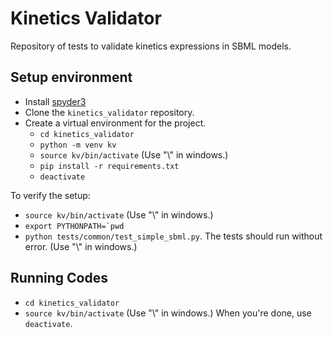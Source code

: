 # Kinetics Validator
Repository of tests to validate kinetics expressions in SBML models.

## Setup environment
- Install [spyder3](http://www.psych.mcgill.ca/labs/mogillab/anaconda2/lib/python2.7/site-packages/spyder/doc/installation.html)
- Clone the ``kinetics_validator`` repository.
- Create a virtual environment for the project.
  - ``cd kinetics_validator``
  - ``python -m venv kv``
  - ``source kv/bin/activate``
(Use "\\" in windows.)
  - ``pip install -r requirements.txt``
  - ``deactivate``

To verify the setup:
- ``source kv/bin/activate``
(Use "\\" in windows.)
- ``export PYTHONPATH=`pwd``
- ``python tests/common/test_simple_sbml.py``. The
tests should run without error.
(Use "\\" in windows.)

## Running Codes
- ``cd kinetics_validator``
- ``source kv/bin/activate``
(Use "\\" in windows.)
When you're done, use ``deactivate``.
